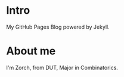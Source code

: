 # Intro

My GitHub Pages Blog powered by Jekyll.


# About me

I'm Zorch, from DUT, Major in Combinatorics.